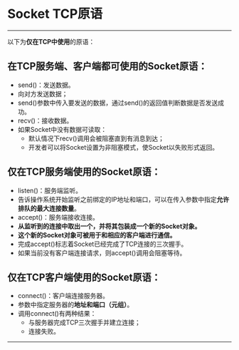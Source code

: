 # Socket TCP原语
---
以下为**仅在TCP中使用**的原语：
## 在TCP服务端、客户端都可使用的Socket原语：
- send()：发送数据。
 - 向对方发送数据；
 - send()参数中传入要发送的数据，通过send()的返回值判断数据是否发送成功。
- recv()：接收数据。
 - 如果Socket中没有数据可读取：
   - 默认情况下recv()调用会被阻塞直到有消息到达；
   - 开发者可以将Socket设置为非阻塞模式，使Socket以失败形式返回。


## 仅在TCP服务端使用的Socket原语：
- listen()：服务端监听。
 - 告诉操作系统开始监听之前绑定的IP地址和端口，可以在传入参数中指定**允许排队的最大连接数量**。
- accept()：服务端接收连接。
 - **从监听到的连接中取出一个，并将其包装成一个新的Socket对象。**
 - **这个新的Socket对象可被用于和相应的客户端进行通信。**
 - 完成accept()标志着Socket已经完成了TCP连接的三次握手。
 - 如果当前没有客户端连接请求，则accept()调用会阻塞等待。

## 仅在TCP客户端使用的Socket原语：
- connect()：客户端连接服务器。
 - 参数中指定服务器的**地址和端口（元组）**。
 - 调用connect()有两种结果：
   - 与服务器完成TCP三次握手并建立连接；
   - 连接失败。
---

 
